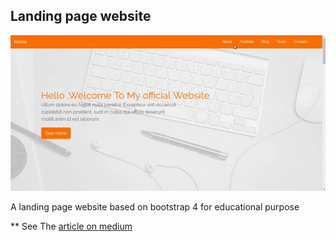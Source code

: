 ## Landing page website 

![preview](src/images/scroll-eff.gif)

A landing page website based on bootstrap 4 for educational purpose 

** See The [article on medium ](https://medium.com/@hayanisaid1995/learn-bootstrap-4-in-30-minute-by-building-a-landing-page-website-guide-for-beginners-f64e03833f33) 

